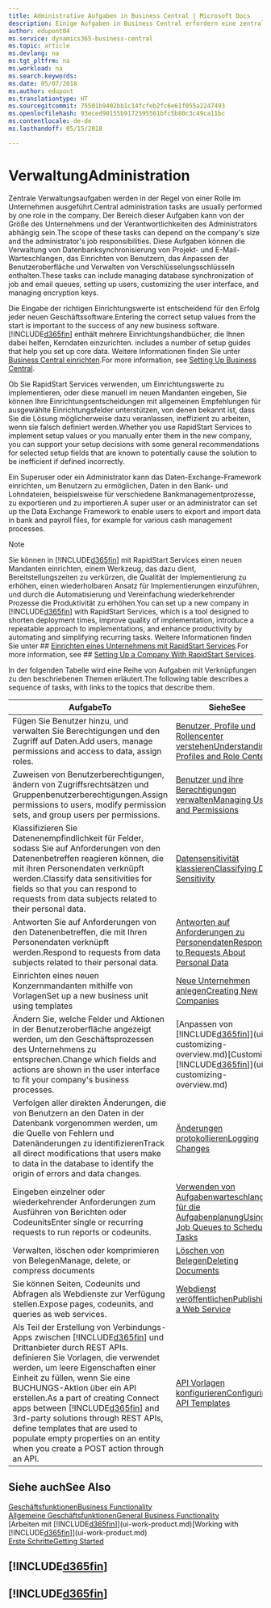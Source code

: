 ```yaml
---
title: Administrative Aufgaben in Business Central | Microsoft Docs
description: Einige Aufgaben in Business Central erfordern eine zentrale Administration und Einrichtung. Erfahren, welche das sind und was zu tun ist.
author: edupont04
ms.service: dynamics365-business-central
ms.topic: article
ms.devlang: na
ms.tgt_pltfrm: na
ms.workload: na
ms.search.keywords: 
ms.date: 05/07/2018
ms.author: edupont
ms.translationtype: HT
ms.sourcegitcommit: 75501b9402bb1c14fcfeb2fc6e61f055a2247493
ms.openlocfilehash: 93eced90155b9172595561bfc5b80c3c49ca11bc
ms.contentlocale: de-de
ms.lasthandoff: 05/15/2018

---
```

# <a name="administration"></a><span data-ttu-id="8db96-104">Verwaltung</span><span class="sxs-lookup"><span data-stu-id="8db96-104">Administration</span></span>
<span data-ttu-id="8db96-105">Zentrale Verwaltungsaufgaben werden in der Regel von einer Rolle im Unternehmen ausgeführt.</span><span class="sxs-lookup"><span data-stu-id="8db96-105">Central administration tasks are usually performed by one role in the company.</span></span> <span data-ttu-id="8db96-106">Der Bereich dieser Aufgaben kann von der Größe des Unternehmens und der Verantwortlichkeiten des Administrators abhängig sein.</span><span class="sxs-lookup"><span data-stu-id="8db96-106">The scope of these tasks can depend on the company's size and the administrator's job responsibilities.</span></span> <span data-ttu-id="8db96-107">Diese Aufgaben können die Verwaltung von Datenbanksynchronisierung von Projekt- und E-Mail-Warteschlangen, das Einrichten von Benutzern, das Anpassen der Benutzeroberfläche und Verwalten von Verschlüsselungsschlüsseln enthalten.</span><span class="sxs-lookup"><span data-stu-id="8db96-107">These tasks can include managing database synchronization of job and email queues, setting up users, customizing the user interface, and managing encryption keys.</span></span>  

<span data-ttu-id="8db96-108">Die Eingabe der richtigen Einrichtungswerte ist entscheidend für den Erfolg jeder neuen Geschäftssoftware.</span><span class="sxs-lookup"><span data-stu-id="8db96-108">Entering the correct setup values from the start is important to the success of any new business software.</span></span> [!INCLUDE[d365fin](includes/d365fin_md.md)]<span data-ttu-id="8db96-109"> enthält mehrere Einrichtungshandbücher, die Ihnen dabei helfen, Kerndaten einzurichten.</span><span class="sxs-lookup"><span data-stu-id="8db96-109"> includes a number of setup guides that help you set up core data.</span></span> <span data-ttu-id="8db96-110">Weitere Informationen finden Sie unter [Business Central einrichten](setup.md).</span><span class="sxs-lookup"><span data-stu-id="8db96-110">For more information, see [Setting Up Business Central](setup.md).</span></span>

<span data-ttu-id="8db96-111">Ob Sie RapidStart Services verwenden, um Einrichtungswerte zu implementieren, oder diese manuell im neuen Mandanten eingeben, Sie können Ihre Einrichtungsentscheidungen mit allgemeinen Empfehlungen für ausgewählte Einrichtungsfelder unterstützen, von denen bekannt ist, dass Sie die Lösung möglicherweise dazu veranlassen, ineffizient zu arbeiten, wenn sie falsch definiert werden.</span><span class="sxs-lookup"><span data-stu-id="8db96-111">Whether you use RapidStart Services to implement setup values or you manually enter them in the new company, you can support your setup decisions with some general recommendations for selected setup fields that are known to potentially cause the solution to be inefficient if defined incorrectly.</span></span>  

<span data-ttu-id="8db96-112">Ein Superuser oder ein Administrator kann das Daten-Exchange-Framework einrichten, um Benutzern zu ermöglichen, Daten in den Bank- und Lohndateien, beispielsweise für verschiedene Bankmanagementprozesse, zu exportieren und zu importieren.</span><span class="sxs-lookup"><span data-stu-id="8db96-112">A super user or an administrator can set up the Data Exchange Framework to enable users to export and import data in bank and payroll files, for example for various cash management processes.</span></span>

> [!NOTE]
> <span data-ttu-id="8db96-113">Sie können in [!INCLUDE[d365fin](includes/d365fin_md.md)] mit RapidStart Services einen neuen Mandanten einrichten, einem Werkzeug, das dazu dient, Bereitstellungszeiten zu verkürzen, die Qualität der Implementierung zu erhöhen, einen wiederholbaren Ansatz für Implementierungen einzuführen, und durch die Automatisierung und Vereinfachung wiederkehrender Prozesse die Produktivität zu erhöhen.</span><span class="sxs-lookup"><span data-stu-id="8db96-113">You can set up a new company in [!INCLUDE[d365fin](includes/d365fin_md.md)] with RapidStart Services, which is a tool designed to shorten deployment times, improve quality of implementation, introduce a repeatable approach to implementations, and enhance productivity by automating and simplifying recurring tasks.</span></span> <span data-ttu-id="8db96-114">Weitere Informationen finden Sie unter ## [Einrichten eines Unternehmens mit RapidStart Services](admin-set-up-a-company-with-rapidstart.md).</span><span class="sxs-lookup"><span data-stu-id="8db96-114">For more information, see ## [Setting Up a Company With RapidStart Services](admin-set-up-a-company-with-rapidstart.md).</span></span>

<span data-ttu-id="8db96-115">In der folgenden Tabelle wird eine Reihe von Aufgaben mit Verknüpfungen zu den beschriebenen Themen erläutert.</span><span class="sxs-lookup"><span data-stu-id="8db96-115">The following table describes a sequence of tasks, with links to the topics that describe them.</span></span>   

|<span data-ttu-id="8db96-116">**Aufgabe**</span><span class="sxs-lookup"><span data-stu-id="8db96-116">**To**</span></span>|<span data-ttu-id="8db96-117">**Siehe**</span><span class="sxs-lookup"><span data-stu-id="8db96-117">**See**</span></span>|  
|------------|-------------|  
|<span data-ttu-id="8db96-118">Fügen Sie Benutzer hinzu, und verwalten Sie Berechtigungen und den Zugriff auf Daten.</span><span class="sxs-lookup"><span data-stu-id="8db96-118">Add users, manage permissions and access to data, assign roles.</span></span>|[<span data-ttu-id="8db96-119">Benutzer, Profile und Rollencenter verstehen</span><span class="sxs-lookup"><span data-stu-id="8db96-119">Understanding Profiles and Role Centers</span></span>](admin-users-profiles-roles.md)|  
|<span data-ttu-id="8db96-120">Zuweisen von Benutzerberechtigungen, ändern von Zugriffsrechtsätzen und Gruppenbenutzerberechtigungen.</span><span class="sxs-lookup"><span data-stu-id="8db96-120">Assign permissions to users, modify permission sets, and group users per permissions.</span></span>|[<span data-ttu-id="8db96-121">Benutzer und ihre Berechtigungen verwalten</span><span class="sxs-lookup"><span data-stu-id="8db96-121">Managing Users and Permissions</span></span>](ui-how-users-permissions.md)|
|<span data-ttu-id="8db96-122">Klassifizieren Sie Datenenempfindlichkeit für Felder, sodass Sie auf Anforderungen von den Datenenbetreffen reagieren können, die mit ihren Personendaten verknüpft werden.</span><span class="sxs-lookup"><span data-stu-id="8db96-122">Classify data sensitivities for fields so that you can respond to requests from data subjects related to their personal data.</span></span>|[<span data-ttu-id="8db96-123">Datensensitivität klassieren</span><span class="sxs-lookup"><span data-stu-id="8db96-123">Classifying Data Sensitivity</span></span>](admin-classifying-data-sensitivity.md)|
|<span data-ttu-id="8db96-124">Antworten Sie auf Anforderungen von den Datenenbetreffen, die mit Ihren Personendaten verknüpft werden.</span><span class="sxs-lookup"><span data-stu-id="8db96-124">Respond to requests from data subjects related to their personal data.</span></span>|[<span data-ttu-id="8db96-125">Antworten auf Anforderungen zu Personendaten</span><span class="sxs-lookup"><span data-stu-id="8db96-125">Responding to Requests About Personal Data</span></span>](admin-responding-to-requests-about-personal-data.md)|
|<span data-ttu-id="8db96-126">Einrichten eines neuen Konzernmandanten mithilfe von Vorlagen</span><span class="sxs-lookup"><span data-stu-id="8db96-126">Set up a new business unit using templates</span></span>|[<span data-ttu-id="8db96-127">Neue Unternehmen anlegen</span><span class="sxs-lookup"><span data-stu-id="8db96-127">Creating New Companies</span></span>](about-new-company.md)|
|<span data-ttu-id="8db96-128">Ändern Sie, welche Felder und Aktionen in der Benutzeroberfläche angezeigt werden, um den Geschäftsprozessen des Unternehmens zu entsprechen.</span><span class="sxs-lookup"><span data-stu-id="8db96-128">Change which fields and actions are shown in the user interface to fit your company's business processes.</span></span> |<span data-ttu-id="8db96-129">[Anpassen von [!INCLUDE[d365fin](includes/d365fin_md.md)]](ui-customizing-overview.md)</span><span class="sxs-lookup"><span data-stu-id="8db96-129">[Customizing [!INCLUDE[d365fin](includes/d365fin_md.md)]](ui-customizing-overview.md)</span></span> |
|<span data-ttu-id="8db96-130">Verfolgen aller direkten Änderungen, die von Benutzern an den Daten in der Datenbank vorgenommen werden, um die Quelle von Fehlern und Datenänderungen zu identifizieren</span><span class="sxs-lookup"><span data-stu-id="8db96-130">Track all direct modifications that users make to data in the database to identify the origin of errors and data changes.</span></span>|[<span data-ttu-id="8db96-131">Änderungen protokollieren</span><span class="sxs-lookup"><span data-stu-id="8db96-131">Logging Changes</span></span>](across-log-changes.md)|  
|<span data-ttu-id="8db96-132">Eingeben einzelner oder wiederkehrender Anforderungen zum Ausführen von Berichten oder Codeunits</span><span class="sxs-lookup"><span data-stu-id="8db96-132">Enter single or recurring requests to run reports or codeunits.</span></span>|[<span data-ttu-id="8db96-133">Verwenden von Aufgabenwarteschlangen für die Aufgabenplanung</span><span class="sxs-lookup"><span data-stu-id="8db96-133">Using Job Queues to Schedule Tasks</span></span>](admin-job-queues-schedule-tasks.md)|  
|<span data-ttu-id="8db96-134">Verwalten, löschen oder komprimieren von Belegen</span><span class="sxs-lookup"><span data-stu-id="8db96-134">Manage, delete, or compress documents</span></span>|[<span data-ttu-id="8db96-135">Löschen von Belegen</span><span class="sxs-lookup"><span data-stu-id="8db96-135">Deleting Documents</span></span>](admin-manage-documents.md)|  
|<span data-ttu-id="8db96-136">Sie können Seiten, Codeunits und Abfragen als Webdienste zur Verfügung stellen.</span><span class="sxs-lookup"><span data-stu-id="8db96-136">Expose pages, codeunits, and queries as web services.</span></span>|[<span data-ttu-id="8db96-137">Webdienst veröffentlichen</span><span class="sxs-lookup"><span data-stu-id="8db96-137">Publishing a Web Service</span></span>](across-how-publish-web-service.md)|
|<span data-ttu-id="8db96-138">Als Teil der Erstellung von Verbindungs-Apps zwischen [!INCLUDE[d365fin](includes/d365fin_md.md)] und Drittanbieter durch REST APIs. definieren Sie Vorlagen, die verwendet werden, um leere Eigenschaften einer Einheit zu füllen, wenn Sie eine BUCHUNGS-Aktion über ein API erstellen.</span><span class="sxs-lookup"><span data-stu-id="8db96-138">As a part of creating Connect apps between [!INCLUDE[d365fin](includes/d365fin_md.md)] and 3rd-party solutions through REST APIs, define templates that are used to populate empty properties on an entity when you create a POST action through an API.</span></span>|[<span data-ttu-id="8db96-139">API Vorlagen konfigurieren</span><span class="sxs-lookup"><span data-stu-id="8db96-139">Configuring API Templates</span></span>](admin-configuring-api-template.md)|

## <a name="see-also"></a><span data-ttu-id="8db96-140">Siehe auch</span><span class="sxs-lookup"><span data-stu-id="8db96-140">See Also</span></span>
[<span data-ttu-id="8db96-141">Geschäftsfunktionen</span><span class="sxs-lookup"><span data-stu-id="8db96-141">Business Functionality</span></span>](across-business-functionality.md)  
[<span data-ttu-id="8db96-142">Allgemeine Geschäftsfunktionen</span><span class="sxs-lookup"><span data-stu-id="8db96-142">General Business Functionality</span></span>](ui-across-business-areas.md)  
<span data-ttu-id="8db96-143">[Arbeiten mit [!INCLUDE[d365fin](includes/d365fin_md.md)]](ui-work-product.md)</span><span class="sxs-lookup"><span data-stu-id="8db96-143">[Working with [!INCLUDE[d365fin](includes/d365fin_md.md)]](ui-work-product.md)</span></span>  
[<span data-ttu-id="8db96-144">Erste Schritte</span><span class="sxs-lookup"><span data-stu-id="8db96-144">Getting Started</span></span>](product-get-started.md)    

## [!INCLUDE[d365fin](includes/free_trial_md.md)]  
## [!INCLUDE[d365fin](includes/training_link_md.md)]

